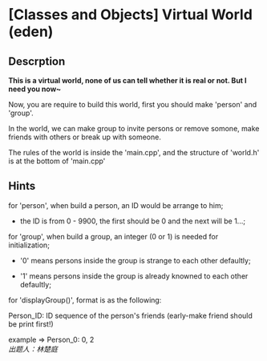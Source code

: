 # [Classes and Objects] Virtual World (eden)

## Descrption
**This is a virtual world, none of us can tell whether it is real or not. But I need you now~**

Now, you are require to build this world, first you should make 'person' and
'group'.

In the world, we can make group to invite persons or remove somone, make
friends with others or break up with someone.

The rules of the world is inside the 'main.cpp', and the structure of
'world.h' is at the bottom of 'main.cpp'

## Hints

for 'person', when build a person, an ID would be arrange to him;

- the ID is from 0 - 9900, the first should be 0 and the next will be 1...;

for 'group', when build a group, an integer (0 or 1) is needed for
initialization;

- '0' means persons inside the group is strange to each other defaultly;

- '1' means persons inside the group is already knowned to each other
defaultly;

for 'displayGroup()', format is as the following:

Person_ID: ID sequence of the person's friends (early-make friend should be
print first!)

example => Person_0: 0, 2   
*出题人：林楚庭*
